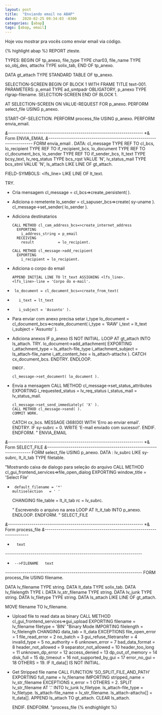 ```yaml
---
layout: post
title:  "Enviando email no ABAP"
date:   2020-02-25 09:34:03 -0300
categories: [abap]
tags: [abap, email]
---
```

Hoje vou mostrar pra vocês como enviar email via código.

<more>

{% highlight abap %}
REPORT  zteste.

TYPES: BEGIN OF tp_anexo,
  file_type TYPE char03,
  file_name TYPE so_obj_des,
  attachx   TYPE solix_tab,
  END OF tp_anexo.

DATA gt_attach          TYPE STANDARD TABLE OF tp_anexo.

SELECTION-SCREEN BEGIN OF BLOCK 1 WITH FRAME TITLE text-001.
PARAMETERS:
  p_email  TYPE ad_smtpadr OBLIGATORY,
  p_anexo  TYPE rlgrap-filename.
SELECTION-SCREEN END OF BLOCK 1.


AT SELECTION-SCREEN ON VALUE-REQUEST FOR p_anexo.
  PERFORM select_file USING p_anexo.

START-OF-SELECTION.
  PERFORM process_file USING p_anexo.
  PERFORM envia_email.

*&---------------------------------------------------------------------*
*&      Form  ENVIA_EMAIL
*&---------------------------------------------------------------------*
FORM envia_email .
  DATA: cl_message      TYPE REF TO cl_bcs,
        lo_recipient    TYPE REF TO if_recipient_bcs,
        lo_document     TYPE REF TO cl_document_bcs,
        lo_sender       TYPE REF TO if_sender_bcs,
        lt_text         TYPE bcsy_text,
        lv_req_status   TYPE bcs_rqst VALUE 'N',
        lv_status_mail  TYPE bcs_stml VALUE 'N',
        ls_attach       LIKE LINE OF gt_attach.

  FIELD-SYMBOLS:
      <lfs_line> LIKE LINE OF lt_text.

  TRY.
* Cria mensagem
      cl_message = cl_bcs=>create_persistent( ).

* Adiciona o remetente
      lo_sender = cl_sapuser_bcs=>create( sy-uname ).
      cl_message->set_sender( lo_sender ).

* Adiciona destinatarios

      CALL METHOD cl_cam_address_bcs=>create_internet_address
        EXPORTING
          i_address_string = p_email
        RECEIVING
          result           = lo_recipient.

      CALL METHOD cl_message->add_recipient
        EXPORTING
          i_recipient = lo_recipient.

* Adiciona o corpo do email

      APPEND INITIAL LINE TO lt_text ASSIGNING <lfs_line>.
      <lfs_line>-line = 'Corpo do e-mail'.

*      lo_document = cl_document_bcs=>create_from_text(
*        i_text = lt_text
*        i_subject = 'Assunto' ).

* Para enviar com anexo precisa setar i_type
      lo_document = cl_document_bcs=>create_document(
                          i_type    = 'RAW'
                          i_text    = lt_text
                          i_subject = 'Assunto' ).

* Adiciona anexos
      IF p_anexo IS NOT INITIAL.
        LOOP AT gt_attach INTO ls_attach.
          TRY.
              lo_document->add_attachment(
              EXPORTING
              i_attachment_type = ls_attach-file_type
              i_attachment_subject = ls_attach-file_name
              i_att_content_hex = ls_attach-attachx ).
            CATCH cx_document_bcs.
          ENDTRY.
        ENDLOOP.

      ENDIF.

      cl_message->set_document( lo_document ).

* Envia a mensagem
      CALL METHOD cl_message->set_status_attributes
        EXPORTING
          i_requested_status = lv_req_status
          i_status_mail      = lv_status_mail.

      cl_message->set_send_immediately( 'X' ).
      CALL METHOD cl_message->send( ).
      COMMIT WORK.

    CATCH cx_bcs.
      MESSAGE i368(00) WITH 'Erro ao enviar email'.
  ENDTRY.
  IF sy-subrc = 0.
    WRITE 'E-mail enviado com sucesso!'.
  ENDIF.
ENDFORM.                    " ENVIA_EMAIL

*&---------------------------------------------------------------------*
*&      Form  SELECT_FILE
*&---------------------------------------------------------------------*
FORM select_file  USING   p_anexo.
  DATA :
    lv_subrc  LIKE sy-subrc,
    lt_it_tab TYPE filetable.

  "Mostrando caixa de dialogo para seleção do arquivo
  CALL METHOD cl_gui_frontend_services=>file_open_dialog
    EXPORTING
      window_title     = 'Select File'
*      default_filename = '*'
      multiselection   = ' '
    CHANGING
      file_table       = lt_it_tab
      rc               = lv_subrc.

  " Escrevendo o arquivo na area
  LOOP AT lt_it_tab INTO p_anexo.
  ENDLOOP.
ENDFORM.                    " SELECT_FILE

*&---------------------------------------------------------------------*
*&      Form  process_file
*&---------------------------------------------------------------------*
*       text
*----------------------------------------------------------------------*
*      -->FILENAME   text
*----------------------------------------------------------------------*
FORM process_file USING filename.

  DATA lv_filename        TYPE string.
  DATA lt_data            TYPE solix_tab.
  DATA lv_filelength      TYPE i.
  DATA lv_str_filename    TYPE string.
  DATA lv_junk            TYPE string.
  DATA lv_filetype        TYPE string.
  DATA ls_attach          LIKE LINE OF gt_attach.

  MOVE filename TO lv_filename.
* Upload file to read data as binary
  CALL METHOD cl_gui_frontend_services=>gui_upload
    EXPORTING
      filename                = lv_filename
      filetype                = 'BIN' "Binary Mode
    IMPORTING
      filelength              = lv_filelength
    CHANGING
      data_tab                = lt_data
    EXCEPTIONS
      file_open_error         = 1
      file_read_error         = 2
      no_batch                = 3
      gui_refuse_filetransfer = 4
      invalid_type            = 5
      no_authority            = 6
      unknown_error           = 7
      bad_data_format         = 8
      header_not_allowed      = 9
      separator_not_allowed   = 10
      header_too_long         = 11
      unknown_dp_error        = 12
      access_denied           = 13
      dp_out_of_memory        = 14
      disk_full               = 15
      dp_timeout              = 16
      not_supported_by_gui    = 17
      error_no_gui            = 18
      OTHERS                  = 19.
  IF lt_data[] IS NOT INITIAL.
* Get Stripped file name
    CALL FUNCTION 'SO_SPLIT_FILE_AND_PATH'
      EXPORTING
        full_name     = lv_filename
      IMPORTING
        stripped_name = lv_str_filename
      EXCEPTIONS
        x_error       = 1
        OTHERS        = 2.
    SPLIT lv_str_filename AT '.' INTO lv_junk lv_filetype.
    ls_attach-file_type = lv_filetype.
    ls_attach-file_name = lv_str_filename.
    ls_attach-attachx[] = lt_data[].
    APPEND ls_attach TO gt_attach.
    CLEAR ls_attach.

  ENDIF.
ENDFORM.                    "process_file
{% endhighlight %}
